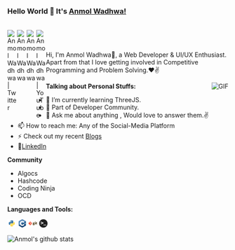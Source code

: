 ### Hello World 👋 It's [Anmol Wadhwa!](https://www.linkedin.com/in/anmol-wadhwa/)

<br/>


<a href="https://twitter.com/anmolwadhwaxx">
<img align="left" alt="Anmol Wadhwa | Twitter" width="22px" src="https://cdn.jsdelivr.net/npm/simple-icons@v3/icons/twitter.svg" />
</a>
<a href="https://www.linkedin.com/in/anmol-wadhwa/">
<img align="left" alt="Anmol Wadhwa" width="22px" src="https://cdn.jsdelivr.net/npm/simple-icons@v3/icons/linkedin.svg" />
</a>
<a href="https://www.instagram.com/anmolwadhwaxx/">
<img align="left" alt="Anmol Wadhwa" width="22px" src="https://cdn.jsdelivr.net/npm/simple-icons@v3/icons/instagram.svg" />
</a>
<a href="https://www.youtube.com/channel/UCMV86A1foFt7l0l4HrTYzaA">
<img align="left" alt="Anmol Wadhwa | YouTube" width="22px" src="https://cdn.jsdelivr.net/npm/simple-icons@v3/icons/youtube.svg" />
</a>
<br />

<br />

Hi, I'm Anmol Wadhwa🙌, a Web Developer & UI/UX Enthusiast. Apart from that I love getting involved in Competitive Programming and Problem Solving.❤✌


<img align="right" alt="GIF" src="https://media.giphy.com/media/USV0ym3bVWQJJmNu3N/giphy.gif" />


**Talking about Personal Stuffs:**

- 🌱 I’m currently learning ThreeJS.
- 👯 Part of Developer Community.
- 💬 Ask me about anything , Would love to answer them.✌
- 📫 How to reach me: Any of the Social-Media Platform 
- ⚡ Check out my recent [Blogs](https://hashnode.com/@anmolwadhwa)
- 📝[LinkedIn](https://www.linkedin.com/in/anmol-wadhwa/)



**Community**
- Algocs
- Hashcode
- Coding Ninja
- OCD

**Languages and Tools:**


<code><img height="20" src="https://raw.githubusercontent.com/github/explore/80688e429a7d4ef2fca1e82350fe8e3517d3494d/topics/python/python.png"></code>
<code><img height="20" src="https://raw.githubusercontent.com/github/explore/80688e429a7d4ef2fca1e82350fe8e3517d3494d/topics/cpp/cpp.png"></code>
<code><img height="20" src="https://raw.githubusercontent.com/github/explore/80688e429a7d4ef2fca1e82350fe8e3517d3494d/topics/git/git.png"></code>
<code><img height="20" src="https://raw.githubusercontent.com/github/explore/80688e429a7d4ef2fca1e82350fe8e3517d3494d/topics/terminal/terminal.png"></code>

![Anmol's github stats](https://github-readme-stats.vercel.app/api?username=anmolwadhwaxx&show_icons=true&hide_border=true)
